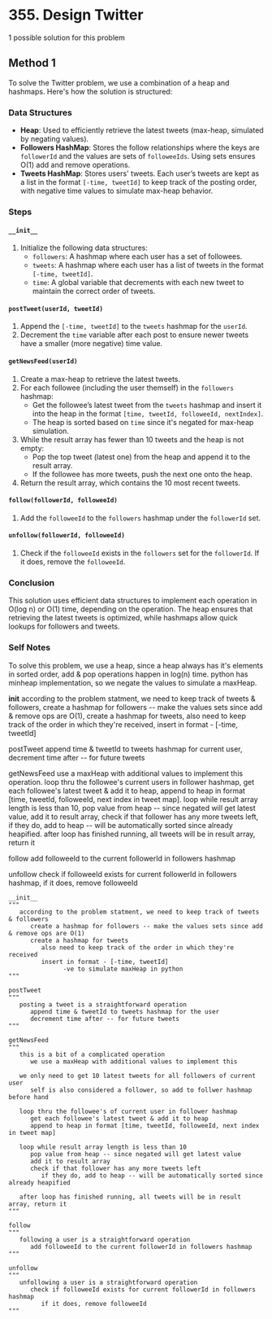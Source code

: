 # 355. Design Twitter

1 possible solution for this problem  

## Method 1

To solve the Twitter problem, we use a combination of a heap and hashmaps. Here's how the solution is structured:

### Data Structures

- **Heap**: Used to efficiently retrieve the latest tweets (max-heap, simulated by negating values).
- **Followers HashMap**: Stores the follow relationships where the keys are `followerId` and the values are sets of `followeeIds`. Using sets ensures O(1) add and remove operations.
- **Tweets HashMap**: Stores users' tweets. Each user’s tweets are kept as a list in the format `[-time, tweetId]` to keep track of the posting order, with negative time values to simulate max-heap behavior.

### Steps

#### `__init__`
1. Initialize the following data structures:
   - `followers`: A hashmap where each user has a set of followees.
   - `tweets`: A hashmap where each user has a list of tweets in the format `[-time, tweetId]`.
   - `time`: A global variable that decrements with each new tweet to maintain the correct order of tweets.

#### `postTweet(userId, tweetId)`
1. Append the `[-time, tweetId]` to the `tweets` hashmap for the `userId`.
2. Decrement the `time` variable after each post to ensure newer tweets have a smaller (more negative) time value.

#### `getNewsFeed(userId)`
1. Create a max-heap to retrieve the latest tweets.
2. For each followee (including the user themself) in the `followers` hashmap:
   - Get the followee’s latest tweet from the `tweets` hashmap and insert it into the heap in the format `[time, tweetId, followeeId, nextIndex]`.
   - The heap is sorted based on `time` since it's negated for max-heap simulation.
3. While the result array has fewer than 10 tweets and the heap is not empty:
   - Pop the top tweet (latest one) from the heap and append it to the result array.
   - If the followee has more tweets, push the next one onto the heap.
4. Return the result array, which contains the 10 most recent tweets.

#### `follow(followerId, followeeId)`
1. Add the `followeeId` to the `followers` hashmap under the `followerId` set.

#### `unfollow(followerId, followeeId)`
1. Check if the `followeeId` exists in the `followers` set for the `followerId`. If it does, remove the `followeeId`.

### Conclusion

This solution uses efficient data structures to implement each operation in O(log n) or O(1) time, depending on the operation. The heap ensures that retrieving the latest tweets is optimized, while hashmaps allow quick lookups for followers and tweets.


### Self Notes
To solve this problem, we use a heap, since a heap always has it's elements in sorted order, add & pop operations happen in log(n) time. python has minheap implementation, so we negate the values to simulate a maxHeap.

__init__
according to the problem statment, we need to keep track of tweets & followers, create a hashmap for followers -- make the values sets since add & remove ops are O(1), create a hashmap for tweets, also need to keep track of the order in which they're received, insert in format - [-time, tweetId]

postTweet
append time & tweetId to tweets hashmap for current user, decrement time after -- for future tweets

getNewsFeed
use a maxHeap with additional values to implement this operation. loop thru the followee's current users in follower hashmap, get each followee's latest tweet & add it to heap, append to heap in format [time, tweetId, followeeId, next index in tweet map]. loop while result array length is less than 10, pop value from heap -- since negated will get latest value, add it to result array, check if that follower has any more tweets left, if they do, add to heap -- will be automatically sorted since already heapified. after loop has finished running, all tweets will be in result array, return it

follow
add followeeId to the current followerId in followers hashmap

unfollow
check if followeeId exists for current followerId in followers hashmap, if it does, remove followeeId

```
__init__
"""
   according to the problem statment, we need to keep track of tweets & followers
      create a hashmap for followers -- make the values sets since add & remove ops are O(1)
      create a hashmap for tweets
         also need to keep track of the order in which they're received
         insert in format - [-time, tweetId]
               -ve to simulate maxHeap in python
"""

postTweet
"""
   posting a tweet is a straightforward operation
      append time & tweetId to tweets hashmap for the user
      decrement time after -- for future tweets
"""

getNewsFeed
"""
   this is a bit of a complicated operation
      we use a maxHeap with additional values to implement this
   
   we only need to get 10 latest tweets for all followers of current user
      self is also considered a follower, so add to follwer hashmap before hand

   loop thru the followee's of current user in follower hashmap
      get each followee's latest tweet & add it to heap
      append to heap in format [time, tweetId, followeeId, next index in tweet map]

   loop while result array length is less than 10
      pop value from heap -- since negated will get latest value
      add it to result array
      check if that follower has any more tweets left
         if they do, add to heap -- will be automatically sorted since already heapified
   
   after loop has finished running, all tweets will be in result array, return it
"""

follow
"""
   following a user is a straightforward operation
      add followeeId to the current followerId in followers hashmap
"""

unfollow
"""
   unfollowing a user is a straightforward operation
      check if followeeId exists for current followerId in followers hashmap
         if it does, remove followeeId
"""
```
